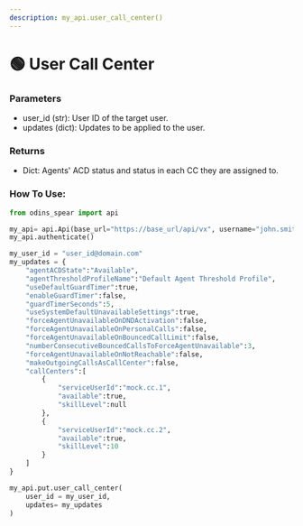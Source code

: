 ```yaml
---
description: my_api.user_call_center()
---
```


# 🟢 User Call Center

### Parameters&#x20;

* user\_id (str): User ID of the target user.&#x20;
* updates (dict): Updates to be applied to the user.

### Returns

* Dict: Agents' ACD status and status in each CC they are assigned to.

### How To Use:

```python
from odins_spear import api

my_api= api.Api(base_url="https://base_url/api/vx", username="john.smith", password="ODIN_INSTANCE_1")
my_api.authenticate()

my_user_id = "user_id@domain.com"
my_updates = {
	"agentACDState":"Available",
	"agentThresholdProfileName":"Default Agent Threshold Profile",
	"useDefaultGuardTimer":true,
	"enableGuardTimer":false,
	"guardTimerSeconds":5,
	"useSystemDefaultUnavailableSettings":true,
	"forceAgentUnavailableOnDNDActivation":false,
	"forceAgentUnavailableOnPersonalCalls":false,
	"forceAgentUnavailableOnBouncedCallLimit":false,
	"numberConsecutiveBouncedCallsToForceAgentUnavailable":3,
	"forceAgentUnavailableOnNotReachable":false,
	"makeOutgoingCallsAsCallCenter":false,
	"callCenters":[
		{
			"serviceUserId":"mock.cc.1",
			"available":true,
			"skillLevel":null
		},
		{
			"serviceUserId":"mock.cc.2",
			"available":true,
			"skillLevel":10
		}
	]
}

my_api.put.user_call_center(
    user_id = my_user_id,
    updates= my_updates 
)
```

